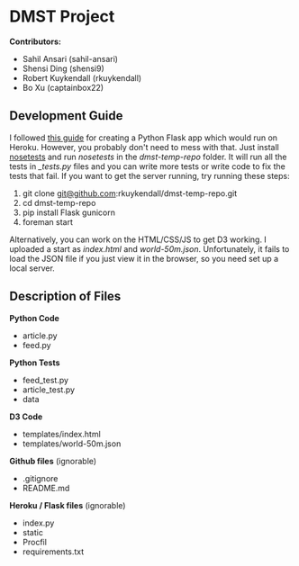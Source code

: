 DMST Project
============

**Contributors:**

*   Sahil Ansari (sahil-ansari)
*   Shensi Ding (shensi9)
*   Robert Kuykendall (rkuykendall)
*   Bo Xu (captainbox22)

Development Guide
-----------------

I followed [this guide](https://devcenter.heroku.com/articles/getting-started-with-python) for creating a Python Flask app which would run on Heroku. However, you probably don't need to mess with that. Just install [nosetests](https://nose.readthedocs.org/en/latest/) and run *nosetests* in the *dmst-temp-repo* folder. It will run all the tests in *_tests.py* files and you can write more tests or write code to fix the tests that fail. If you want to get the server running, try running these steps:

1. git clone git@github.com:rkuykendall/dmst-temp-repo.git
2. cd dmst-temp-repo
3. pip install Flask gunicorn
4. foreman start

Alternatively, you can work on the HTML/CSS/JS to get D3 working. I uploaded a start as *index.html* and *world-50m.json*. Unfortunately, it fails to load the JSON file if you just view it in the browser, so you need set up a local server.
 
 
Description of Files
--------------------

**Python Code**

*   article.py
*   feed.py

**Python Tests**

*   feed_test.py
*   article_test.py
*   data

**D3 Code**

*   templates/index.html
*   templates/world-50m.json

**Github files** (ignorable)

*   .gitignore
*   README.md

**Heroku / Flask files** (ignorable)

*   index.py
*   static
*   Procfil
*   requirements.txt


 